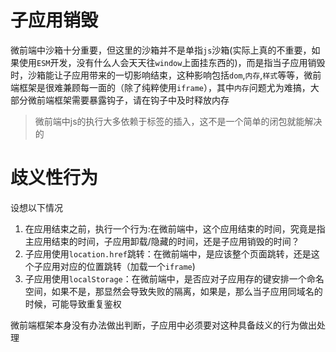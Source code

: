 # 子应用销毁
微前端中沙箱十分重要，但这里的沙箱并不是单指`js`沙箱(实际上真的不重要，如果使用`ESM`开发，没有什么人会天天往`window`上面挂东西的)，而是指当子应用销毁时，沙箱能让子应用带来的一切影响结束，这种影响包括`dom`,`内存`,`样式`等等，微前端框架是很难兼顾每一面的（除了纯粹使用`iframe`），其中`内存`问题尤为难搞，大部分微前端框架需要暴露钩子，请在钩子中及时释放内存
> 微前端中js的执行大多依赖于标签的插入，这不是一个简单的闭包就能解决的

# 歧义性行为
设想以下情况
1. 在应用结束之前，执行一个行为:在微前端中，这个应用结束的时间，究竟是指主应用结束的时间，子应用卸载/隐藏的时间，还是子应用销毁的时间？
2. 子应用使用`location.href`跳转：在微前端中，是应该整个页面跳转，还是这个子应用对应的位置跳转（加载一个`iframe`)
3. 子应用使用`localStorage`：在微前端中，是否应对子应用存的键安排一个命名空间，如果不是，那显然会导致失败的隔离，如果是，那么当子应用同域名的时候，可能导致重复鉴权

微前端框架本身没有办法做出判断，子应用中必须要对这种具备歧义的行为做出处理
